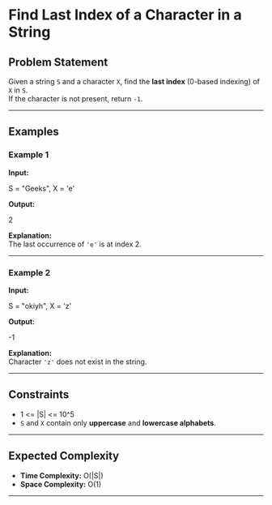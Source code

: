 # Find Last Index of a Character in a String

## Problem Statement
Given a string `S` and a character `X`, find the **last index** (0-based indexing) of `X` in `S`.  
If the character is not present, return `-1`.

---

## Examples

### Example 1
**Input:**

S = "Geeks", X = 'e'

**Output:**

2

**Explanation:**  
The last occurrence of `'e'` is at index 2.

---

### Example 2
**Input:**

S = "okiyh", X = 'z'

**Output:**

-1

**Explanation:**  
Character `'z'` does not exist in the string.

---

## Constraints
- 1 <= |S| <= 10^5  
- `S` and `X` contain only **uppercase** and **lowercase alphabets**.

---

## Expected Complexity
- **Time Complexity:** O(|S|) 
- **Space Complexity:** O(1)

---
